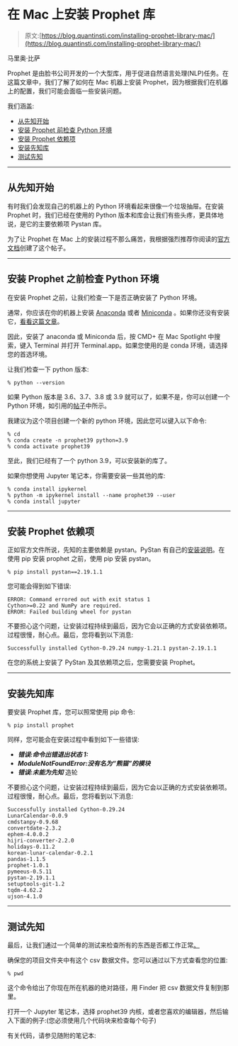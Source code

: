 # 在 Mac 上安装 Prophet 库

> 原文:[https://blog.quantinsti.com/installing-prophet-library-mac/](https://blog.quantinsti.com/installing-prophet-library-mac/)

马里奥·比萨

Prophet 是由脸书公司开发的一个大型库，用于促进自然语言处理(NLP)任务。在这篇文章中，我们了解了如何在 Mac 机器上安装 Prophet，因为根据我们在机器上的配置，我们可能会面临一些安装问题。

我们涵盖:

*   [从先知开始](#beginning-with-prophet)
*   [安装 Prophet 前检查 Python 环境](#checking-the-python-environment-before-installing-prophet)
*   [安装 Prophet 依赖项](#installing-the-prophet-dependencies)
*   [安装先知库](#installing-the-prophet-library)
*   [测试先知](#testing-prophet)

* * *

## 从先知开始

有时我们会发现自己的机器上的 Python 环境看起来很像一个垃圾抽屉。在安装 Prophet 时，我们已经在使用的 Python 版本和库会让我们有些头疼，更具体地说，是它的主要依赖项 Pystan 库。

为了让 Prophet 在 Mac 上的安装过程不那么痛苦，我根据强烈推荐你阅读的[官方文档](https://facebook.github.io/prophet/)创建了这个帖子。

* * *

## 安装 Prophet 之前检查 Python 环境

在安装 Prophet 之前，让我们检查一下是否正确安装了 Python 环境。

通常，你应该在你的机器上安装 [Anaconda](https://www.anaconda.com/products/individual) 或者 [Miniconda](https://docs.conda.io/en/latest/miniconda.html#macosx-installers) 。如果你还没有安装它，[看看这篇文章](/set-up-python-system/)。

因此，安装了 anaconda 或 Miniconda 后，按 CMD+ <space bar="">在 Mac Spotlight 中搜索，键入 Terminal 并打开 Terminal.app。如果您使用的是 conda 环境，请选择您的首选环境。</space>

让我们检查一下 python 版本:

```
% python --version
```

如果 Python 版本是 3.6、3.7、3.8 或 3.9 就可以了，如果不是，你可以创建一个 Python 环境，如引用的[帖子](/set-up-python-system/)中所示。

我建议为这个项目创建一个新的 python 环境，因此您可以键入以下命令:

```
% cd 
% conda create -n prophet39 python=3.9
% conda activate prophet39
```

至此，我们已经有了一个 python 3.9，可以安装新的库了。

如果你想使用 Jupyter 笔记本，你需要安装一些其他的库:

```
% conda install ipykernel
% python -m ipykernel install --name prophet39 --user
% conda install jupyter
```

* * *

## 安装 Prophet 依赖项

正如官方文件所说，先知的主要依赖是 pystan。PyStan 有自己的[安装说明](https://pystan.readthedocs.io/en/latest/installation.html)。在使用 pip 安装 prophet 之前，使用 pip 安装 pystan。

```
% pip install pystan==2.19.1.1
```

您可能会得到如下错误:

```
ERROR: Command errored out with exit status 1
Cython>=0.22 and NumPy are required.
ERROR: Failed building wheel for pystan
```

不要担心这个问题，让安装过程持续到最后，因为它会以正确的方式安装依赖项。过程很慢，耐心点。最后，您将看到以下消息:

```
Successfully installed Cython-0.29.24 numpy-1.21.1 pystan-2.19.1.1
```

在您的系统上安装了 PyStan 及其依赖项之后，您需要安装 Prophet。

* * *

## 安装先知库

要安装 Prophet 库，您可以照常使用 pip 命令:

```
% pip install prophet
```

同样，您可能会在安装过程中看到如下一些错误:

*   ***错误:命令出错退出状态 1:***
*   ***ModuleNotFoundError:没有名为“熊猫”的模块***
*   ***错误:未能为先知*** 造轮

不要担心这个问题，让安装过程持续到最后，因为它会以正确的方式安装依赖项。过程很慢，耐心点。最后，您将看到以下消息:

```
Successfully installed Cython-0.29.24
LunarCalendar-0.0.9
cmdstanpy-0.9.68
convertdate-2.3.2
ephem-4.0.0.2
hijri-converter-2.2.0
holidays-0.11.2
korean-lunar-calendar-0.2.1
pandas-1.1.5
prophet-1.0.1
pymeeus-0.5.11
pystan-2.19.1.1
setuptools-git-1.2
tqdm-4.62.2
ujson-4.1.0

```

* * *

## 测试先知

最后，让我们通过一个简单的测试来检查所有的东西是否都工作正常[。](https://facebook.github.io/prophet/docs/quick_start.html#python-api)

确保您的项目文件夹中有这个 csv 数据文件。您可以通过以下方式查看您的位置:

```
% pwd
```

这个命令给出了你现在所在机器的绝对路径，用 Finder 把 csv 数据文件复制到那里。

打开一个 Jupyter 笔记本，选择 prophet39 内核，或者您喜欢的编辑器，然后输入下面的例子:(您必须使用几个代码块来检查每个句子)

有关代码，请参见随附的笔记本: